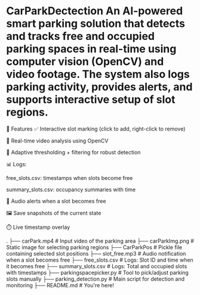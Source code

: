 # CarParkDectection An AI-powered smart parking solution that detects and tracks free and occupied parking spaces in real-time using computer vision (OpenCV) and video footage. The system also logs parking activity, provides alerts, and supports interactive setup of slot regions.
🧠 Features
✅ Interactive slot marking (click to add, right-click to remove)

🎥 Real-time video analysis using OpenCV

🧠 Adaptive thresholding + filtering for robust detection

📊 Logs:

free_slots.csv: timestamps when slots become free

summary_slots.csv: occupancy summaries with time

🔔 Audio alerts when a slot becomes free

🖼️ Save snapshots of the current state

⏱️ Live timestamp overlay

.
├── carPark.mp4                 # Input video of the parking area
├── carParkImg.png              # Static image for selecting parking regions
├── CarParkPos                  # Pickle file containing selected slot positions
├── slot_free.mp3               # Audio notification when a slot becomes free
├── free_slots.csv              # Logs: Slot ID and time when it becomes free
├── summary_slots.csv           # Logs: Total and occupied slots with timestamps
├── parkingspacepicker.py       # Tool to pick/adjust parking slots manually
├── parking_detection.py        # Main script for detection and monitoring
├── README.md                   # You're here!
